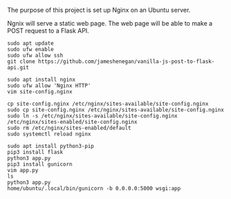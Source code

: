 The purpose of this project is set up Nginx on an Ubuntu server.

Ngnix will serve a static web page. The web page will be able to make a POST request to a Flask API.

```
sudo apt update
sudo ufw enable
sudo ufw allow ssh
git clone https://github.com/jameshenegan/vanilla-js-post-to-flask-api.git

sudo apt install nginx
sudo ufw allow 'Nginx HTTP'
vim site-config.nginx

cp site-config.nginx /etc/nginx/sites-available/site-config.nginx
sudo cp site-config.nginx /etc/nginx/sites-available/site-config.nginx
sudo ln -s /etc/nginx/sites-available/site-config.nginx /etc/nginx/sites-enabled/site-config.nginx
sudo rm /etc/nginx/sites-enabled/default
sudo systemctl reload nginx

sudo apt install python3-pip
pip3 install flask
python3 app.py
pip3 install gunicorn
vim app.py
ls
python3 app.py
home/ubuntu/.local/bin/gunicorn -b 0.0.0.0:5000 wsgi:app
```
